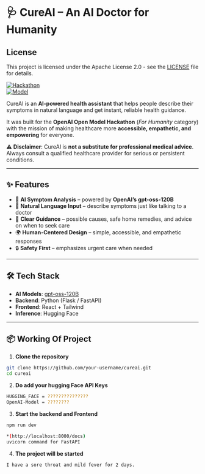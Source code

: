 # 🩺 CureAI – An AI Doctor for Humanity  

## License
This project is licensed under the Apache License 2.0 - see the [LICENSE](./LICENSE) file for details.

[![Hackathon](https://img.shields.io/badge/OpenAI%20Hackathon-For%20Humanity-blue)](https://devpost.com)  
[![Model](https://img.shields.io/badge/Model-gpt--oss--120b-orange)](https://huggingface.co/openai/gpt-oss-120b)  

CureAI is an **AI-powered health assistant** that helps people describe their symptoms in natural language and get instant, reliable health guidance.  

It was built for the **OpenAI Open Model Hackathon** (*For Humanity* category) with the mission of making healthcare more **accessible, empathetic, and empowering** for everyone.  

⚠️ **Disclaimer**: CureAI is **not a substitute for professional medical advice**. Always consult a qualified healthcare provider for serious or persistent conditions.  

---

## ✨ Features  

- 🧠 **AI Symptom Analysis** – powered by **OpenAI’s gpt-oss-120B**  
- 💬 **Natural Language Input** – describe symptoms just like talking to a doctor  
- 🏥 **Clear Guidance** – possible causes, safe home remedies, and advice on when to seek care  
- 🌍 **Human-Centered Design** – simple, accessible, and empathetic responses  
- 🔒 **Safety First** – emphasizes urgent care when needed  

---

## 🛠️ Tech Stack  

- **AI Models**: [gpt-oss-120B](https://huggingface.co/openai/gpt-oss-120b)  
- **Backend**: Python (Flask / FastAPI)  
- **Frontend**: React + Tailwind  
- **Inference**: Hugging Face  

---

## 📦 Working Of Project  

1. **Clone the repository**  
```bash
git clone https://github.com/your-username/cureai.git
cd cureai
```
2. **Do add your hugging Face API Keys**  
```bash
HUGGING_FACE = ???????????????
OpenAI-Model = ????????
```

3. **Start the backend and Frontend**  
```bash
npm run dev
```
```bash
*(http://localhost:8000/docs)
uvicorn command for FastAPI
```

4. **The project will be started**  
```Example Input
I have a sore throat and mild fever for 2 days.
```
